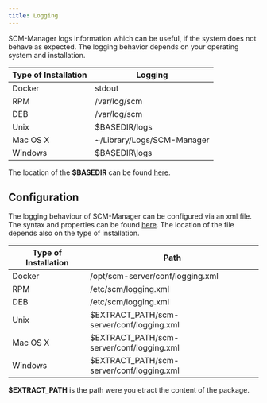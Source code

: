 ```yaml
---
title: Logging
---
```


SCM-Manager logs information which can be useful, if the system does not behave as expected.
The logging behavior depends on your operating system and installation.

| Type of Installation | Logging |
|----------------------|---------|
| Docker | stdout |
| RPM | /var/log/scm |
| DEB | /var/log/scm |
| Unix | $BASEDIR/logs |
| Mac OS X | ~/Library/Logs/SCM-Manager |
| Windows | $BASEDIR\logs |

The location of the **$BASEDIR** can be found [here](basedirectory).

## Configuration

The logging behaviour of SCM-Manager can be configured via an xml file.
The syntax and properties can be found [here](http://logback.qos.ch/manual/configuration.html).
The location of the file depends also on the type of installation.

| Type of Installation | Path |
|----------------------|---------|
| Docker | /opt/scm-server/conf/logging.xml |
| RPM | /etc/scm/logging.xml |
| DEB | /etc/scm/logging.xml |
| Unix | $EXTRACT_PATH/scm-server/conf/logging.xml |
| Mac OS X | $EXTRACT_PATH/scm-server/conf/logging.xml |
| Windows | $EXTRACT_PATH/scm-server/conf/logging.xml |

**$EXTRACT_PATH** is the path were you etract the content of the package.
